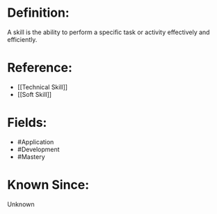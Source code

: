 

# Definition:
A skill is the ability to perform a specific task or activity effectively and efficiently.

# Reference:
- [[Technical Skill]]
- [[Soft Skill]]

# Fields: 
- #Application
- #Development
- #Mastery

# Known Since:
Unknown

